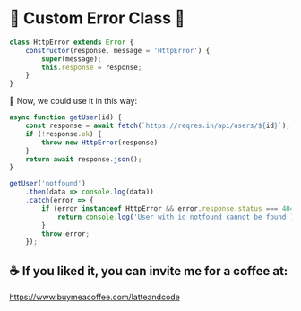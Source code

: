 # 📛 Custom Error Class 📛

```js 
class HttpError extends Error {
    constructor(response, message = 'HttpError') {
        super(message);
        this.response = response;
    }
}
```

🧐 Now, we could use it in this way:

```js
async function getUser(id) {
    const response = await fetch(`https://reqres.in/api/users/${id}`);
    if (!response.ok) {
        throw new HttpError(response)
    }
    return await response.json();
}

getUser('notfound')
    .then(data => console.log(data))
    .catch(error => {
        if (error instanceof HttpError && error.response.status === 404) {
            return console.log('User with id notfound cannot be found');
        }
        throw error;
    });
```

## ☕️ If you liked it, you can invite me for a coffee at:

https://www.buymeacoffee.com/latteandcode